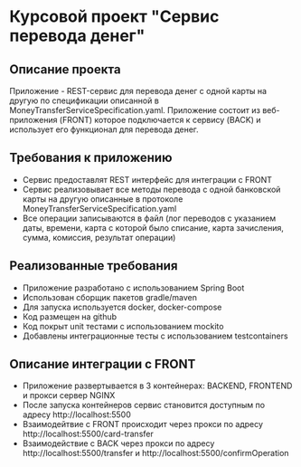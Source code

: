 # Курсовой проект "Сервис перевода денег"

## Описание проекта

Приложение - REST-сервис для перевода денег с одной карты на другую по спецификации описанной в MoneyTransferServiceSpecification.yaml. Приложение состоит из веб-приложения (FRONT) которое подключается к сервису (BACK) и использует его функционал для перевода денег.

## Требования к приложению

- Сервис предоставлят REST интерфейс для интеграции с FRONT
- Сервис реализовывает все методы перевода с одной банковской карты на другую описанные в протоколе MoneyTransferServiceSpecification.yaml
- Все операции записываются в файл (лог переводов с указанием даты, времени, карта с которой было списание, карта зачисления, сумма, комиссия, результат операции)

## Реализованные требования

- Приложение разработано с использованием Spring Boot
- Использован сборщик пакетов gradle/maven
- Для запуска используется docker, docker-compose
- Код размещен на github
- Код покрыт unit тестами с использованием mockito
- Добавлены интеграционные тесты с использованием testcontainers

## Описание  интеграции с FRONT
- Приложение развертывается в 3 контейнерах: BACKEND, FRONTEND и прокси сервер NGINX 
- После запуска контейнеров сервис становится доступным по адресу http://localhost:5500
- Взаимодейтвие с FRONT происходит через прокси по адресу http://localhost:5500/card-transfer
- Взаимодействие с BACK через прокси по адресу http://localhost:5500/transfer и http://localhost:5500/confirmOperation

